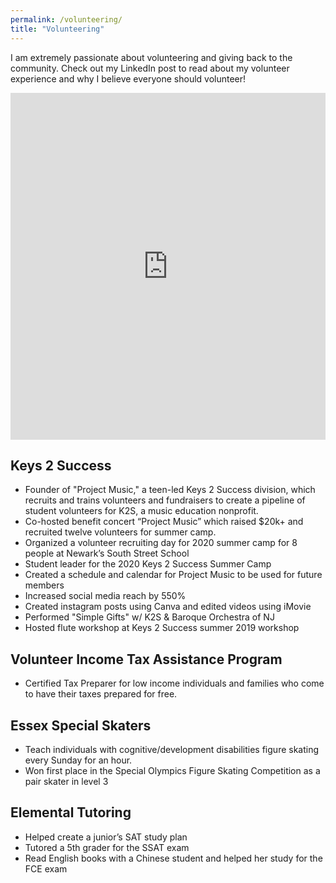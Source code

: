 ```yaml
---
permalink: /volunteering/
title: "Volunteering"
---
```


I am extremely passionate about volunteering and giving back to the community. Check out my LinkedIn post to read about my volunteer experience and why I believe everyone should volunteer! 
<iframe src="https://www.linkedin.com/embed/feed/update/urn:li:ugcPost:6795779602405957632" height="555" width="504" frameborder="0" allowfullscreen="" title="Embedded post"></iframe>

## Keys 2 Success
- Founder of "Project Music," a teen-led Keys 2 Success division, which recruits and trains volunteers and fundraisers to create a pipeline of student volunteers for K2S, a music education nonprofit.
- Co-hosted benefit concert “Project Music” which raised $20k+ and recruited twelve volunteers for summer camp.
- Organized a volunteer recruiting day for 2020 summer camp for 8 people at Newark’s South Street School
- Student leader for the 2020 Keys 2 Success Summer Camp
- Created a schedule and calendar for Project Music to be used for future members 
- Increased social media reach by 550%
- Created instagram posts using Canva and edited videos using iMovie
- Performed "Simple Gifts" w/ K2S & Baroque Orchestra of NJ
- Hosted flute workshop at Keys 2 Success summer 2019 workshop



## Volunteer Income Tax Assistance Program 
- Certified Tax Preparer for low income individuals and families who come to have their taxes prepared for free.

## Essex Special Skaters 
- Teach individuals with cognitive/development disabilities figure skating every Sunday for an hour.
- Won first place in the Special Olympics Figure Skating Competition as a pair skater in level 3 


## Elemental Tutoring 
- Helped create a junior’s SAT study plan
- Tutored a 5th grader for the SSAT exam
- Read English books with a Chinese student and helped her study for the FCE exam
